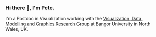 ### Hi there 👋, I'm Pete.

I'm a Postdoc in Visualization working with the [Visualization, Data, Modelling and Graphics Research Group](https://www.bangor.ac.uk/computer-science-and-electronic-engineering/research/vdgm.php.en) at Bangor University in North Wales, UK.

<!--
**PButcher/PButcher** is a ✨ _special_ ✨ repository because its `README.md` (this file) appears on your GitHub profile.

Here are some ideas to get you started:

- 🔭 I’m currently working on ...
- 🌱 I’m currently learning ...
- 👯 I’m looking to collaborate on ...
- 🤔 I’m looking for help with ...
- 💬 Ask me about ...
- 📫 How to reach me: ...
- 😄 Pronouns: ...
- ⚡ Fun fact: ...
-->
